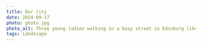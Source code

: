 ```yaml
---
title: Our city
date: 2024-09-17
photo: photo.jpg
photo_alt: Three young ladies walking in a busy street in Edinburg like they own it
tags: Landscape
---
```

